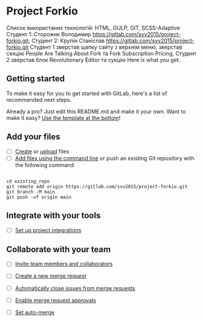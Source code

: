 # Project Forkio
Список використаних технологій: HTML, GULP, GIT, SCSS-Adaptive
Студент 1: Сторожик Володимир https://gitlab.com/svv2015/project-forkio.git;
Студент 2: Крупін Станіслав https://gitlab.com/svv2015/project-forkio.git
Студент 1 зверстав шапку сайту з верхнім меню, зверстав секцію People Are Talking About Fork та Fork Subscription Pricing.
Студент 2 зверстав блок Revolutionary Editor та сукцію Here is what you get.



## Getting started

To make it easy for you to get started with GitLab, here's a list of recommended next steps.

Already a pro? Just edit this README.md and make it your own. Want to make it easy? [Use the template at the bottom](#editing-this-readme)!

## Add your files

- [ ] [Create](https://docs.gitlab.com/ee/user/project/repository/web_editor.html#create-a-file) or [upload](https://docs.gitlab.com/ee/user/project/repository/web_editor.html#upload-a-file) files
- [ ] [Add files using the command line](https://docs.gitlab.com/ee/gitlab-basics/add-file.html#add-a-file-using-the-command-line) or push an existing Git repository with the following command:

```

cd existing_repo
git remote add origin https://gitlab.com/svv2015/project-forkio.git
git branch -M main
git push -uf origin main
```

## Integrate with your tools

- [ ] [Set up project integrations](https://gitlab.com/svv2015/project-forkio/-/settings/integrations)

## Collaborate with your team

- [ ] [Invite team members and collaborators](https://docs.gitlab.com/ee/user/project/members/)
- [ ] [Create a new merge request](https://docs.gitlab.com/ee/user/project/merge_requests/creating_merge_requests.html)
- [ ] [Automatically close issues from merge requests](https://docs.gitlab.com/ee/user/project/issues/managing_issues.html#closing-issues-automatically)
- [ ] [Enable merge request approvals](https://docs.gitlab.com/ee/user/project/merge_requests/approvals/)
- [ ] [Set auto-merge](https://docs.gitlab.com/ee/user/project/merge_requests/merge_when_pipeline_succeeds.html)

